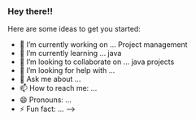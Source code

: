 ### Hey there!!

Here are some ideas to get you started:

- 🔭 I’m currently working on ... Project management
- 🌱 I’m currently learning ... java
- 👯 I’m looking to collaborate on ... java projects
- 🤔 I’m looking for help with ...
- 💬 Ask me about ... 
- 📫 How to reach me: ... 
- 😄 Pronouns: ... 
- ⚡ Fun fact: ... 
-->
